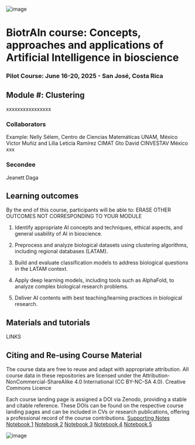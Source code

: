 ![image](https://github.com/user-attachments/assets/c8f408d4-3f11-4c67-a3b6-7c4442f410e3)

# BiotrAIn course: Concepts, approaches and applications of Artificial Intelligence in bioscience

### Pilot Course: June 16-20, 2025 - San José, Costa Rica

## Module #: Clustering

xxxxxxxxxxxxxxxx

### Collaborators

Example: Nelly Sélem, Centro de Ciencias Matemáticas UNAM, México
Victor Muñiz and Lilia Leticia Ramírez CIMAT Gto
David CINVESTAV México
xxx

### Secondee

Jeanett Daga

## Learning outcomes

By the end of this course, participants will be able to: ERASE OTHER OUTCOMES NOT CORRESPONDING TO YOUR MODULE

1. Identify appropriate AI concepts and techniques, ethical aspects, and general usability of AI in bioscience. 

2. Preprocess and analyze biological datasets using clustering algorithms, including regional databases (LATAM).
    
3. Build and evaluate classification models to address biological questions in the LATAM context.
    
4. Apply deep learning models, including tools such as AlphaFold, to analyze complex biological research problems.
    
5. Deliver AI contents with best teaching/learning practices in biological research.
   
## Materials and tutorials

LINKS 

## Citing and Re-using Course Material
The course data are free to reuse and adapt with appropriate attribution. All course data in these repositories are licensed under the Attribution-NonCommercial-ShareAlike 4.0 International (CC BY-NC-SA 4.0). Creative Commons Licence

Each course landing page is assigned a DOI via Zenodo, providing a stable and citable reference. These DOIs can be found on the respective course landing pages and can be included in CVs or research publications, offering a professional record of the course contributions.
[Supporting Notes](https://docs.google.com/document/d/1RNrY1eII0ZJ00_ZcJ_mUGt7a2jp4YI8S/edit?usp=sharing&ouid=108688812954230337046&rtpof=true&sd=true)
[Notebook 1](https://colab.research.google.com/drive/13IgS-6J_gzDYdTlPzp4cxVk3pbZe05dZ?usp=sharing)
[Notebook 2](https://colab.research.google.com/drive/1h7PQhuDl-GZ3a4JTz4-k0Ybk2KfOcb_A?usp=sharing)
[Notebook 3]()
[Notebook 4]()
[Notebook 5]()

![image](https://github.com/user-attachments/assets/33d0775f-902c-4a0c-8bbc-6a7c7947a132)
